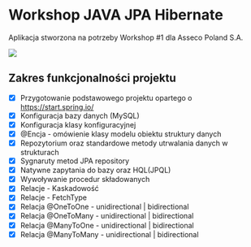 # Workshop JAVA JPA Hibernate

Aplikacja stworzona na potrzeby Workshop #1 dla Asseco Poland S.A.

![](http://www.topjavatutorial.com/wp-content/uploads/2016/01/hibernate.jpg)

## Zakres funkcjonalności projektu

* [x] Przygotowanie podstawowego projektu opartego o https://start.spring.io/
* [x] Konfiguracja bazy danych (MySQL)
* [x] Konfiguracja klasy konfiguracyjnej
* [x] @Encja - omówienie klasy modelu obiektu struktury danych
* [x] Repozytorium oraz standardowe metody utrwalania danych w strukturach
* [x] Sygnaruty metod JPA repository
* [x] Natywne zapytania do bazy oraz HQL(JPQL)
* [x] Wywoływanie procedur składowanych
* [x] Relacje - Kaskadowość
* [x] Relacje - FetchType
* [x] Relacja @OneToOne - unidirectional | bidirectional
* [x] Relacja @OneToMany - unidirectional | bidirectional
* [x] Relacja @ManyToOne - unidirectional | bidirectional
* [x] Relacja @ManyToMany - unidirectional | bidirectional
    
    
    



